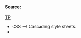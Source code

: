 #### Source:
[TP](https://www.tutorialspoint.com/css/what_is_css.htm)

* CSS --> Cascading style sheets.
* 